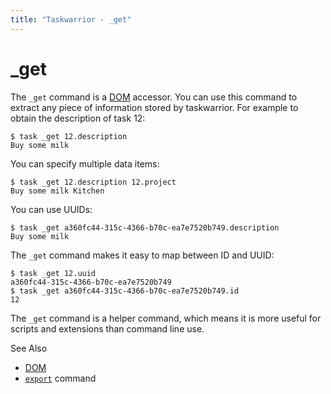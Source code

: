 ```yaml
---
title: "Taskwarrior - _get"
---
```


# _get

The `_get` command is a [DOM](../../dom/) accessor.
You can use this command to extract any piece of information stored by taskwarrior.
For example to obtain the description of task 12:

    $ task _get 12.description
    Buy some milk

You can specify multiple data items:

    $ task _get 12.description 12.project
    Buy some milk Kitchen

You can use UUIDs:

    $ task _get a360fc44-315c-4366-b70c-ea7e7520b749.description
    Buy some milk

The `_get` command makes it easy to map between ID and UUID:

    $ task _get 12.uuid
    a360fc44-315c-4366-b70c-ea7e7520b749
    $ task _get a360fc44-315c-4366-b70c-ea7e7520b749.id
    12

The `_get` command is a helper command, which means it is more useful for scripts and extensions than command line use.

See Also

- [DOM](../../dom/)
- [`export`](../export/) command
